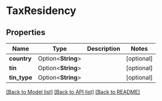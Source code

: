 # TaxResidency

## Properties

Name | Type | Description | Notes
------------ | ------------- | ------------- | -------------
**country** | Option<**String**> |  | [optional]
**tin** | Option<**String**> |  | [optional]
**tin_type** | Option<**String**> |  | [optional]

[[Back to Model list]](../README.md#documentation-for-models) [[Back to API list]](../README.md#documentation-for-api-endpoints) [[Back to README]](../README.md)
